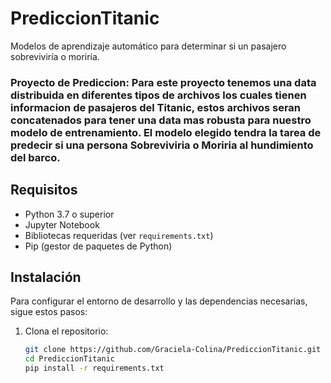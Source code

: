 # PrediccionTitanic
Modelos de aprendizaje automático para determinar si un pasajero sobreviviría o moriría.

### Proyecto de Prediccion: Para este proyecto tenemos una data distribuida en diferentes tipos de archivos los cuales tienen informacion de pasajeros del Titanic, estos archivos seran concatenados para tener una data mas robusta para nuestro modelo de entrenamiento. El modelo elegido tendra la tarea de predecir si una persona Sobreviviria o Moriria al hundimiento del barco. 


## Requisitos
- Python 3.7 o superior
- Jupyter Notebook
- Bibliotecas requeridas (ver `requirements.txt`)
- Pip (gestor de paquetes de Python)

## Instalación

Para configurar el entorno de desarrollo y las dependencias necesarias, sigue estos pasos:

1. Clona el repositorio:

   ```bash
   git clone https://github.com/Graciela-Colina/PrediccionTitanic.git
   cd PrediccionTitanic
   pip install -r requirements.txt
   ```
   

